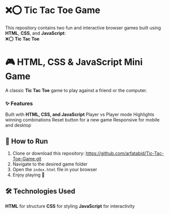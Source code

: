 # ❌⭕ Tic Tac Toe Game
This repository contains two fun and interactive browser games built using **HTML**, **CSS**, and **JavaScript**:  
❌⭕ **Tic Tac Toe**

# 🎮 HTML, CSS & JavaScript Mini Game
A classic **Tic Tac Toe** game to play against a friend or the computer.

### ✨ Features
Built with **HTML, CSS, and JavaScript**
Player vs Player mode
Highlights winning combinations
Reset button for a new game
Responsive for mobile and desktop

## 📂 How to Run
1. Clone or download this repository: https://github.com/arfatabid/Tic-Tac-Toe-Game.git
2. Navigate to the desired game folder
3. Open the `index.html` file in your browser
4. Enjoy playing 🎉

## 🛠 Technologies Used
**HTML** for structure
**CSS** for styling
**JavaScript** for interactivity
